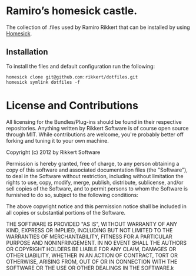 # Ramiro’s homesick castle.

The collection of .files used by Ramiro Rikkert that can be installed by using
[Homesick](homesick).

## Installation

To install the files and default configuration run the following:

    homesick clone git@github.com:rikkert/dotfiles.git
    homesick symlink dotfiles -f

# License and Contributions

All licensing for the Bundles/Plug-ins should be found in their respective repositories. Anything written by Rikkert Software is of course open source through MIT. While contributions are welcome, you're probably better off forking and tuning it to your own machine.

Copyright (c) 2012 by Rikkert Software

Permission is hereby granted, free of charge, to any person obtaining a copy of this software and associated documentation files (the "Software"), to deal in the Software without restriction, including without limitation the rights to use, copy, modify, merge, publish, distribute, sublicense, and/or sell copies of the Software, and to permit persons to whom the Software is furnished to do so, subject to the following conditions:

The above copyright notice and this permission notice shall be included in all copies or substantial portions of the Software.

THE SOFTWARE IS PROVIDED "AS IS", WITHOUT WARRANTY OF ANY KIND, EXPRESS OR IMPLIED, INCLUDING BUT NOT LIMITED TO THE WARRANTIES OF MERCHANTABILITY, FITNESS FOR A PARTICULAR PURPOSE AND NONINFRINGEMENT. IN NO EVENT SHALL THE AUTHORS OR COPYRIGHT HOLDERS BE LIABLE FOR ANY CLAIM, DAMAGES OR OTHER LIABILITY, WHETHER IN AN ACTION OF CONTRACT, TORT OR OTHERWISE, ARISING FROM, OUT OF OR IN CONNECTION WITH THE SOFTWARE OR THE USE OR OTHER DEALINGS IN THE SOFTWARE.k

